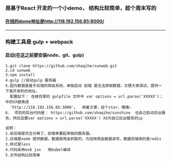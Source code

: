 ### 是基于React 开发的一个小demo， 结构比较简单，趁个周末写的
#### [在线的dome地址是](http://118.192.156.85:8000/)http://118.192.156.85:8000/
---------------------
### 构建工具是 gulp + webpack


#### 启动(在这之前要安装node、git、gulp)

```
1.git clone https://github.com/shaqihe/sunweb.git
2.cd sunweb
3.npm install
4.gulp //启动gulp 服务器
5.因为数据是基于后端的爬虫系统，单独启动 前端 是无法获取数据，方便大家调试，提供一下我开发机的地址，
  配置如下： 在根目录的 gulpfile 文件中 var options = url.parse('XXXXX')；中的XX替换成
  'http://118.192.156.85:3000'。  用着方便，给个star，嘎嘎~
6.  项目的后台代码是： https://github.com/shaqihe/sunshine  也自己启动后台服务，然后设置var options = url.parse('XXXXX') XX为自己后台服务的ip 

```
```
说明：
1.前后端是完全分离了，前端单要起单独的服务器。
2.后端是node 提供数据，数据是爬虫抓取的，为加快爬虫数据读写，数据存储用的是redis
3.样式是less
4.代码采用es6 jsx   用babel编译
5.文件结构比较简单
```
